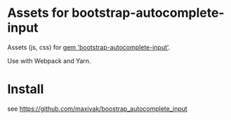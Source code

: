 # Assets for bootstrap-autocomplete-input

Assets (js, css) for [gem 'bootstrap-autocomplete-input'](https://github.com/maxivak/boostrap_autocomplete_input).

Use with Webpack and Yarn.


# Install
see https://github.com/maxivak/boostrap_autocomplete_input
